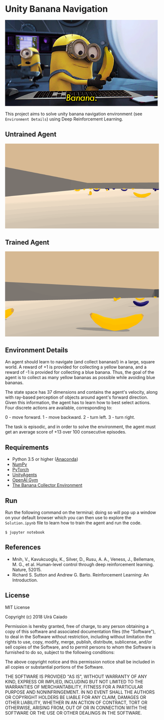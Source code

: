 Unity Banana Navigation
==================================

![banana](images/banana.gif)

This project aims to solve unity banana navigation environment (see `Environment Details`) using Deep Reinforcement Learning. 

## Untrained Agent
![Untrained](images/random.gif)

## Trained Agent
![Trained](images/solved.gif)

## Environment Details

An agent should learn to navigate (and collect bananas!) in a large, square world. A reward of +1 is provided for collecting a yellow banana, and a reward of -1 is provided for collecting a blue banana. Thus, the goal of the agent is to collect as many yellow bananas as possible while avoiding blue bananas.

The state space has 37 dimensions and contains the agent's velocity, along with ray-based perception of objects around agent's forward direction. Given this information, the agent has to learn how to best select actions. Four discrete actions are available, corresponding to:

0 - move forward.
1 - move backward.
2 - turn left.
3 - turn right.

The task is episodic, and in order to solve the environment, the agent must get an average score of +13 over 100 consecutive episodes.


## Requirements

- Python 3.5 or higher ([Anaconda](https://www.anaconda.com/download/#macos))
- [NumPy](http://www.numpy.org/)
- [PyTorch](https://pytorch.org/) 
- [UnityAgents](https://github.com/Unity-Technologies/ml-agents)
- [OpenAI Gym](https://gym.openai.com/)
- [The Banana Collector Environment](https://github.com/ucaiado/banana-rl/blob/master/drlnd/README.md)

## Run

Run the following command on the terminal; doing so will pop up a window on your default browser which you can then use to explore the `Solution.ipynb` file to learn how to train the agent and run the code.

```shell
$ jupyter notebook
```


## References
- Mnih, V., Kavukcuoglu, K., Silver, D., Rusu, A. A., Veness, J., Bellemare, M. G., et al. Human-level control through deep reinforcement learning. Nature, 52015.
- Richard S. Sutton and Andrew G. Barto. Reinforcement Learning: An Introduction.

## License

MIT License

Copyright (c) 2018 Uirá Caiado

Permission is hereby granted, free of charge, to any person obtaining a copy
of this software and associated documentation files (the "Software"), to deal
in the Software without restriction, including without limitation the rights
to use, copy, modify, merge, publish, distribute, sublicense, and/or sell
copies of the Software, and to permit persons to whom the Software is
furnished to do so, subject to the following conditions:

The above copyright notice and this permission notice shall be included in all
copies or substantial portions of the Software.

THE SOFTWARE IS PROVIDED "AS IS", WITHOUT WARRANTY OF ANY KIND, EXPRESS OR
IMPLIED, INCLUDING BUT NOT LIMITED TO THE WARRANTIES OF MERCHANTABILITY,
FITNESS FOR A PARTICULAR PURPOSE AND NONINFRINGEMENT. IN NO EVENT SHALL THE
AUTHORS OR COPYRIGHT HOLDERS BE LIABLE FOR ANY CLAIM, DAMAGES OR OTHER
LIABILITY, WHETHER IN AN ACTION OF CONTRACT, TORT OR OTHERWISE, ARISING FROM,
OUT OF OR IN CONNECTION WITH THE SOFTWARE OR THE USE OR OTHER DEALINGS IN THE
SOFTWARE.

